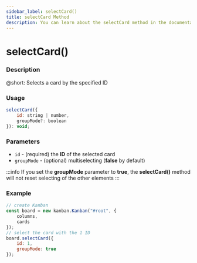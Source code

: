```yaml
---
sidebar_label: selectCard()
title: selectCard Method
description: You can learn about the selectCard method in the documentation of the DHTMLX JavaScript Kanban library. Browse developer guides and API reference, try out code examples and live demos, and download a free 30-day evaluation version of DHTMLX Kanban.
---
```


# selectCard()

### Description

@short: Selects a card by the specified ID

### Usage

~~~jsx {}
selectCard({
	id: string | number,
	groupMode?: boolean
}): void;
~~~

### Parameters

- `id` - (required) the **ID** of the selected card 
- `groupMode` - (optional) multiselecting (**false** by default)

:::info
If you set the **groupMode** parameter to **true**, the **selectCard()** method will not reset selecting of the other elements
:::

### Example

~~~jsx {7-10}
// create Kanban
const board = new kanban.Kanban("#root", {
	columns,
	cards
});
// select the card with the 1 ID
board.selectCard({
	id: 1,
	groupMode: true
});
~~~

